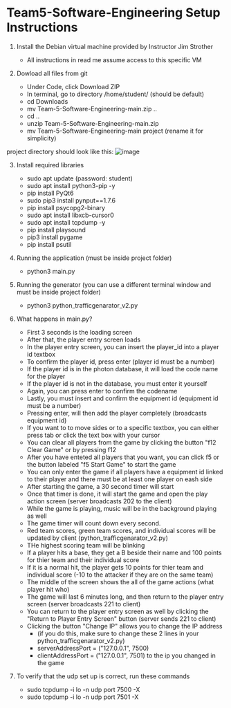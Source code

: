 # Team5-Software-Engineering Setup Instructions

  1. Install the Debian virtual machine provided by Instructor Jim Strother
     - All instructions in read me assume access to this specific VM
    
  2. Dowload all files from git
     - Under Code, click Download ZIP
     - In terminal, go to directory /home/student/ (should be default)
     - cd Downloads
     - mv Team-5-Software-Engineering-main.zip ..
     - cd ..
     - unzip Team-5-Software-Engineering-main.zip
     - mv Team-5-Software-Engineering-main project (rename it for simplicity)
  
  project directory should look like this: ![image](https://github.com/user-attachments/assets/fe3bb46a-5c49-495c-8af4-2e1790c89edb)

  3. Install required libraries
     - sudo apt update (password: student)
     - sudo apt install python3-pip -y
     - pip install PyQt6
     - sudo pip3 install pynput==1.7.6
     - pip install psycopg2-binary
     - sudo apt install libxcb-cursor0
     - sudo apt install tcpdump -y
     - pip install playsound
     - pip3 install pygame
     - pip install psutil

    
  4. Running the application (must be inside project folder)
     - python3 main.py
    
  5. Running the generator (you can use a different terminal window and must be inside project folder)
     - python3 python_trafficgenarator_v2.py 

  6. What happens in main.py?
     - First 3 seconds is the loading screen
     - After that, the player entry screen loads
     - In the player entry screen, you can insert the player_id into a player id textbox
     - To confirm the player id, press enter (player id must be a number)
     - If the player id is in the photon database, it will load the code name for the player
     - If the player id is not in the database, you must enter it yourself 
     - Again, you can press enter to confirm the codename
     - Lastly, you must insert and confirm the equipment id (equipment id must be a number)
     - Pressing enter, will then add the player completely (broadcasts equipment id)
     - If you want to to move sides or to a specific textbox, you can either press tab or click the text box with your cursor
     - You can clear all players from the game by clicking the button "f12 Clear Game" or by pressing f12
     - After you have enteted all players that you want, you can click f5 or the button labeled "f5 Start Game" to start the game
     - You can only enter the game if all players have a equipment id linked to their player and there must be at least one player on eash side
     - After starting the game, a 30 second timer will start 
     - Once that timer is done, it will start the game and open the play action screen (server broadcasts 202 to the client)
     - While the game is playing, music will be in the background playing as well
     - The game timer will count down every second.
     - Red team scores, green team scores, and individual scores will be updated by client (python_trafficgenarator_v2.py)
     - THe highest scoring team will be blinking
     - If a player hits a base, they get a B beside their name and 100 points for thier team and their individual score
     - If it is a normal hit, the player gets 10 points for thier team and individual score (-10 to the attacker if they are on the same team)
     - The middle of the screen shows the all of the game actions (what player hit who)
     - The game will last 6 minutes long, and then return to the player entry screen (server broadcasts 221 to client)
     - You can return to the player entry screen as well by clicking the "Return to Player Entry Screen" button (server sends 221 to client)
     - Clicking the button "Change IP" allows you to change the IP address
         - (if you do this, make sure to change these 2 lines in your python_trafficgenarator_v2.py)
         - serverAddressPort   = ("127.0.0.1", 7500) 
         - clientAddressPort   = ("127.0.0.1", 7501) to the ip you changed in the game
   
  7. To verify that the udp set up is correct, run these commands
     - sudo tcpdump -i lo -n udp port 7500 -X
     - sudo tcpdump -i lo -n udp port 7501 -X


